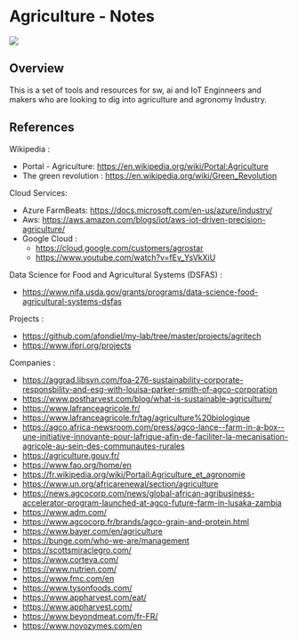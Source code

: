 # Agriculture - Notes

![](https://www.digitalseed.eu/wp-content/uploads/2022/01/csa.png)

## Overview

This is a set of tools and resources for sw, ai and IoT Enginneers and makers who are looking to dig into agriculture and agronomy Industry.

## References

Wikipedia : 
- Portal - Agriculture: https://en.wikipedia.org/wiki/Portal:Agriculture
- The green revolution : https://en.wikipedia.org/wiki/Green_Revolution

Cloud Services: 
- Azure FarmBeats: https://docs.microsoft.com/en-us/azure/industry/
- Aws: https://aws.amazon.com/blogs/iot/aws-iot-driven-precision-agriculture/
- Google Cloud :    
  - https://cloud.google.com/customers/agrostar 
  - https://www.youtube.com/watch?v=fEv_YsVkXiU

Data Science for Food and Agricultural Systems (DSFAS) : 
  - https://www.nifa.usda.gov/grants/programs/data-science-food-agricultural-systems-dsfas

Projects : 
- https://github.com/afondiel/my-lab/tree/master/projects/agritech
- https://www.ifpri.org/projects

Companies : 

- https://aggrad.libsyn.com/foa-276-sustainability-corporate-responsbility-and-esg-with-louisa-parker-smith-of-agco-corporation
- https://www.postharvest.com/blog/what-is-sustainable-agriculture/
- https://www.lafranceagricole.fr/
- https://www.lafranceagricole.fr/tag/agriculture%20biologique
- https://agco.africa-newsroom.com/press/agco-lance--farm-in-a-box--une-initiative-innovante-pour-lafrique-afin-de-faciliter-la-mecanisation-agricole-au-sein-des-communautes-rurales
- https://agriculture.gouv.fr/
- https://www.fao.org/home/en
- https://fr.wikipedia.org/wiki/Portail:Agriculture_et_agronomie
- https://www.un.org/africarenewal/section/agriculture
- https://news.agcocorp.com/news/global-african-agribusiness-accelerator-program-launched-at-agco-future-farm-in-lusaka-zambia
- https://www.adm.com/
- https://www.agcocorp.fr/brands/agco-grain-and-protein.html
- https://www.bayer.com/en/agriculture
- https://bunge.com/who-we-are/management
- https://scottsmiraclegro.com/
- https://www.corteva.com/
- https://www.nutrien.com/
- https://www.fmc.com/en
- https://www.tysonfoods.com/
- https://www.appharvest.com/eat/
- https://www.appharvest.com/
- https://www.beyondmeat.com/fr-FR/
- https://www.novozymes.com/en

